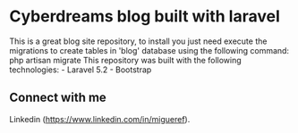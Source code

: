 # Cyberdreams blog built with laravel
This is a great blog site repository, to install you just need execute the migrations to create tables in 'blog' database using the following command:
		php artisan migrate
This repository was built with the following technologies:
	  - Laravel 5.2
	  - Bootstrap

## Connect with me

Linkedin (https://www.linkedin.com/in/migueref).
